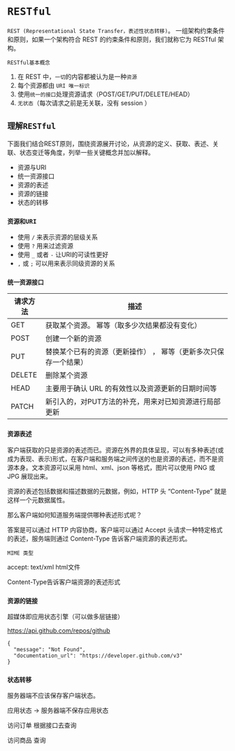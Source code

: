# `RESTful`

`REST (Representational State Transfer，表述性状态转移)`。 一组架构约束条件和原则，如果一个架构符合 REST 的约束条件和原则，我们就称它为 RESTful 架构。

`RESTful基本概念`

1. 在 REST 中，`一切`的内容都被认为是一种`资源`
2. 每个资源都由 `URI 唯一标识`
3. 使用`统一的接口`处理资源请求（POST/GET/PUT/DELETE/HEAD）
4. `无状态`（每次请求之前是无关联，没有 session ）

## `理解RESTful`

下面我们结合REST原则，围绕资源展开讨论，从资源的定义、获取、表述、关联、状态变迁等角度，列举一些关键概念并加以解释。

- 资源与URI
- 统一资源接口
- 资源的表述
- 资源的链接
- 状态的转移

### `资源和URI`

- 使用 `/` 来表示资源的层级关系
- 使用 `?` 用来过滤资源
- 使用 `_` 或者 `-` 让URI的可读性更好
- `,` 或 `;` 可以用来表示同级资源的关系

### `统一资源接口`

| 请求方法 | 描述                                                             |
| -------- | ---------------------------------------------------------------- |
| GET      | 获取某个资源。 幂等（取多少次结果都没有变化）                    |
| POST     | 创建一个新的资源                                                 |
| PUT      | 替换某个已有的资源（更新操作） ， 幂等（更新多次只保存一个结果） |
| DELETE   | 删除某个资源                                                     |
| HEAD     | 主要用于确认 URL 的有效性以及资源更新的日期时间等                |
| PATCH    | 新引入的，对PUT方法的补充，用来对已知资源进行局部更新            |

### `资源表述`

客户端获取的只是资源的表述而已。资源在外界的具体呈现，可以有多种表述(或成为表现、表示)形式，在客户端和服务端之间传送的也是资源的表述，而不是资源本身。文本资源可以采用 html、xml、json 等格式，图片可以使用 PNG 或 JPG 展现出来。

资源的表述包括数据和描述数据的元数据，例如，HTTP 头 “Content-Type” 就是这样一个元数据属性。

那么客户端如何知道服务端提供哪种表述形式呢？

答案是可以通过 HTTP 内容协商，客户端可以通过 Accept 头请求一种特定格式的表述，服务端则通过 Content-Type 告诉客户端资源的表述形式。

`MIME 类型`

accept: text/xml html文件

Content-Type告诉客户端资源的表述形式

### `资源的链接`

超媒体即应用状态引擎（可以做多层链接）

<https://api.github.com/repos/github>

```
{
  "message": "Not Found",
  "documentation_url": "https://developer.github.com/v3"
}
```

### `状态转移`

服务器端不应该保存客户端状态。

应用状态 -> 服务器端不保存应用状态

访问订单 根据接口去查询

访问商品 查询
